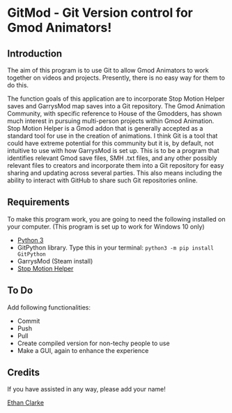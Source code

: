 # GitMod - Git Version control for Gmod Animators!

## Introduction
The aim of this program is to use Git to allow Gmod Animators to work together on videos and projects. Presently, there is no easy way for them to do this.

The function goals of this application are to incorporate Stop Motion Helper saves and GarrysMod map saves into a Git repository. The Gmod Animation Community, with specific reference to House of the Gmodders, has shown much interest in pursuing multi-person projects within Gmod Animation. Stop Motion Helper is a Gmod addon that is generally accepted as a standard tool for use in the creation of animations. I think Git is a tool that could have extreme potential for this community but it is, by default, not intuitive to use with how GarrysMod is set up. This is to be a program that identifies relevant Gmod save files, SMH .txt files, and any other possibly relevant files to creators and incorporate them into a Git repository for easy sharing and updating across several parties. This also means including the ability to interact with GitHub to share such Git repositories online.

## Requirements
To make this program work, you are going to need the following installed on your computer. (This program is set up to work for Windows 10 only)
- [Python 3](https://www.python.org/downloads/)
- GitPython library. Type this in your terminal:
`` python3 -m pip install GitPython ``
- GarrysMod (Steam install)
- [Stop Motion Helper](https://steamcommunity.com/sharedfiles/filedetails/?id=111895870)

## To Do
Add following functionalities:
- Commit
- Push
- Pull
- Create compiled version for non-techy people to use
- Make a GUI, again to enhance the experience

## Credits
If you have assisted in any way, please add your name!

[Ethan Clarke](https://github.com/AwsumN00b)
